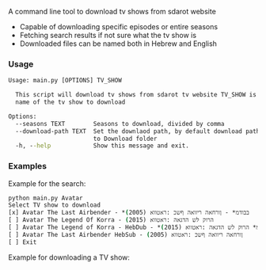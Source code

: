 A command line tool to download tv shows from sdarot website

- Capable of downloading specific episodes or entire seasons
- Fetching search results if not sure what the tv show is
- Downloaded files can be named both in Hebrew and English

### Usage

```cmd
Usage: main.py [OPTIONS] TV_SHOW

  This script will download tv shows from sdarot tv website TV_SHOW is the
  name of the tv show to download

Options:
  --seasons TEXT        Seasons to download, divided by comma
  --download-path TEXT  Set the downlaod path, by default download path is set
                        to Download folder
  -h, --help            Show this message and exit.

```

### Examples

Example for the search:

```cmd
python main.py Avatar
Select TV show to download
[x] Avatar The Last Airbender - *בבודמ* - ןורחאה ריוואה ףשכ :ראטווא (2005)
[ ] Avatar The Legend Of Korra - הרוק לש הדגאה :ראטווא (2015)
[ ] Avatar The Legend of Korra - HebDub - *בבודמ* הרוק לש הדגאה :ראטווא (2015)
[ ] Avatar The Last Airbender HebSub - ןורחאה ריוואה ףשכ :ראטווא (2005)
[ ] Exit
```

Example for downloading a TV show:

